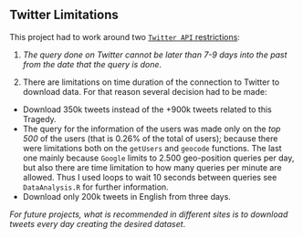 ## __Twitter Limitations__

This project had to work around two [`Twitter API` restrictions](https://dev.twitter.com/overview/general/things-every-developer-should-know):

1) *The query done on Twitter cannot be later than 7-9 days into the past from the date that the query is done*.

2) There are limitations on time duration of the connection to Twitter to download data. For that reason several decision had to be made:
+ Download 350k tweets instead of the +900k tweets related to this Tragedy.
+ The query for the information of the users was made only on the *top 500* of the users (that is 0.26% of the total of users); because there were limitations both on the `getUsers` and `geocode` functions. The last one mainly because `Google` limits to 2.500 geo-position queries per day, but also there are time limitation to how many queries per minute are allowed. Thus I used loops to wait 10 seconds between queries see `DataAnalysis.R` for further information.
+ Download only 200k tweets in English from three days.

*For future projects, what is recommended in different sites is to download tweets every day creating the desired dataset*.


